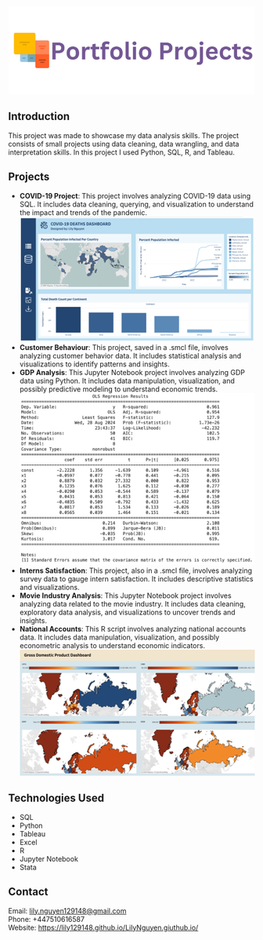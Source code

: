 ![image](Images/Portfolio%20Projects.png)

## Introduction

This project was made to showcase my data analysis skills. The project consists of small projects using data cleaning, data wrangling, and data interpretation skills. In this project I used Python, SQL, R, and Tableau.

## Projects

- **COVID-19 Project**: This project involves analyzing COVID-19 data using SQL. It includes data cleaning, querying, and visualization to understand the impact and trends of the pandemic.
  ![covidproject](Images/Dashboard%201.png)
- **Customer Behaviour**: This project, saved in a .smcl file, involves analyzing customer behavior data. It includes statistical analysis and visualizations to identify patterns and insights.
- **GDP Analysis**: This Jupyter Notebook project involves analyzing GDP data using Python. It includes data manipulation, visualization, and possibly predictive modeling to understand economic trends.
  ![ols](Images/OLS%20Model%20.png)
- **Interns Satisfaction**: This project, also in a .smcl file, involves analyzing survey data to gauge intern satisfaction. It includes descriptive statistics and visualizations.
- **Movie Industry Analysis**: This Jupyter Notebook project involves analyzing data related to the movie industry. It includes data cleaning, exploratory data analysis, and visualizations to uncover trends and insights.
- **National Accounts**: This R script involves analyzing national accounts data. It includes data manipulation, visualization, and possibly econometric analysis to understand economic indicators.
  ![financeproject](Images/Dashboard%202.png)

## Technologies Used

- SQL
- Python
- Tableau
- Excel
- R
- Jupyter Notebook
- Stata

## Contact

Email: lily.nguyen129148@gmail.com<br>
Phone: +447510616587 <br>
Website: https://lily129148.github.io/LilyNguyen.giuthub.io/

